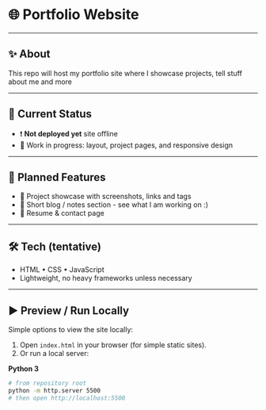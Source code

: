 # 🌐 Portfolio Website
---

## ✨ About
This repo will host my portfolio site where I showcase projects, tell stuff about me and more

---

## 🚧 Current Status
- ❗ **Not deployed yet** site offline  
- 🔨 Work in progress: layout, project pages, and responsive design

---

## 🎯 Planned Features
- 📂 Project showcase with screenshots, links and tags
- 📝 Short blog / notes section - see what I am working on :)
- 🧾 Resume & contact page

---

## 🛠️ Tech (tentative)
- HTML • CSS • JavaScript  
- Lightweight, no heavy frameworks unless necessary

---

## ▶️ Preview / Run Locally
Simple options to view the site locally:

1. Open `index.html` in your browser (for simple static sites).  
2. Or run a local server:

**Python 3**
```bash
# from repository root
python -m http.server 5500
# then open http://localhost:5500
